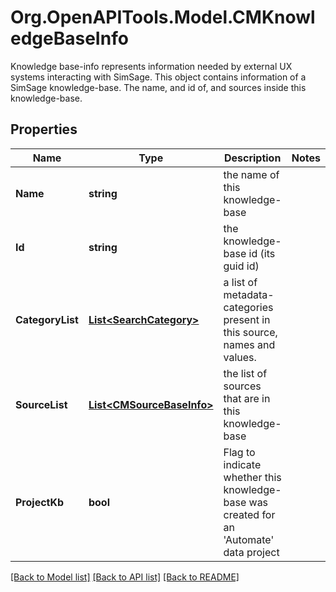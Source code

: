 # Org.OpenAPITools.Model.CMKnowledgeBaseInfo
Knowledge base-info represents information needed by external UX systems interacting with SimSage.  This object contains information of a SimSage knowledge-base.  The name, and id of, and sources inside this knowledge-base.

## Properties

Name | Type | Description | Notes
------------ | ------------- | ------------- | -------------
**Name** | **string** | the name of this knowledge-base | 
**Id** | **string** | the knowledge-base id (its guid id) | 
**CategoryList** | [**List&lt;SearchCategory&gt;**](SearchCategory.md) | a list of metadata-categories present in this source, names and values. | 
**SourceList** | [**List&lt;CMSourceBaseInfo&gt;**](CMSourceBaseInfo.md) | the list of sources that are in this knowledge-base | 
**ProjectKb** | **bool** | Flag to indicate whether this knowledge-base was created for an &#39;Automate&#39; data project | 

[[Back to Model list]](../README.md#documentation-for-models) [[Back to API list]](../README.md#documentation-for-api-endpoints) [[Back to README]](../README.md)

